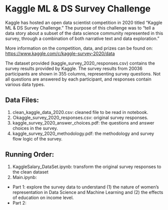 # Kaggle ML & DS Survey Challenge

Kaggle has hosted an open data scientist competition in 2020 titled “Kaggle ML & DS Survey
Challenge.” The purpose of this challenge was to “tell a data story about a subset of the data science
community represented in this survey, through a combination of both narrative text and data exploration.”

More information on the competition, data, and prizes can be found on: https://www.kaggle.com/c/kaggle-survey-2020/data

The dataset provided (kaggle_survey_2020_responses.csv) contains the survey results provided by
Kaggle. The survey results from 20036 participants are shown in 355 columns, representing survey
questions. Not all questions are answered by each participant, and responses contain various data types.


## Data Files:

1. clean_kaggle_data_2020.csv: cleaned file to be read in notebook.
2. ○kaggle_survey_2020_responses.csv: original survey responses.
3. kaggle_survey_2020_answer_choices.pdf: the questions and answer choices in the survey.
4. kaggle_survey_2020_methodology.pdf: the methodology and survey flow logic of the survey.


## Running Order:

1. KaggleSalary_DataSet.ipynb: transform the original survey responses to the clean dataset 
2. Main.ipynb:
*  Part 1: explore the survey data to understand (1) the nature of women’s representation in Data Science and Machine Learning and (2) the effects of education on income level.
*  Part 2: 
